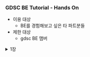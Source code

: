 ### GDSC BE Tutorial - Hands On

- 이용 대상
  - BE를 경험해보고 싶은 타 파트분들
- 제한 대상
  - gdsc BE 맴버

<details>
<summary>1장</summary>
<div markdown="1">

- 0단계 : 시작하기 전 
  - start.spring.io 라는 곳이 있다. 스프링이 뭔지

- 1단계 : Download

  1. java download
     - 아래 링크로 들어가서 **java 17버전**으로 다운로드 받아주세요!
     - [설치 link](https://www.oracle.com/java/technologies/downloads)
     - 환경 변수 설정 방법 window : https://coding-factory.tistory.com/838
     - 환경 변수 설정 방법 mac : https://gymdev.tistory.com/72
     - 설치가 완료된 후 java -version을 cmd에 입력하면 아래와 같이 java 17버전이 깔렸다고 나와야 합니다．
     - ![img_1.png](img_1.png)

  2. intellij 다운로드
     - 아래 링크로 들어가서 으로 다운로드 받아주세요!
     -[설치 link]() 

- 2단계 : 실행 

  1. spring project download 
     - [spring.io](https://start.spring.io/)에서 들어가서 아래와 같이 설정해주세요.
     - <img src = "start_spring.png" width="700">
     - 해당 화면과 같이 설정을 해주세요! 
       - 옆에 보이는 Spring Web은 Add Dependencies를 누르고 검색한 이후 선택하면 됩니다.
     - 이후 Generate를 눌러주세요!
  2. 스프링 첫 실행해보기
    - <img src="spring_play.png" width="600">
    - 재생 버튼 눌러보기!
    - http://localhost:8080/ 해당 url로 가보기

<img src="static_index.png" width="700">


static : index.html
hello world!

🔎　생각해보기
>1. java 11 왜 선택할 수 없었을까요?
> 2. 어떻게 아무것도 안했는데 index.html이 보일까요?
> 3. http:／／localhost:8080/　에서　`:8080` 말고 다른 숫자로 바꿀 수 있는 방법이 있을까요?，　이 숫자가 어떤 의미였을까요?

위의 내용에 대한 답변은 pr로 남겨주세요

여기에서 이제 java 11 은 가져다 버렸냐?


아니다.
하지만 java 11을 쓰고 spring 3.점대를 사용하면 어떻게 될까? 지원을 안한다.

이유는 스스로 찾아보자.

1장을 해보고 해당 이유에 대해서 알게 된 정보를 pr로 올려주세요.


</div>
</details>